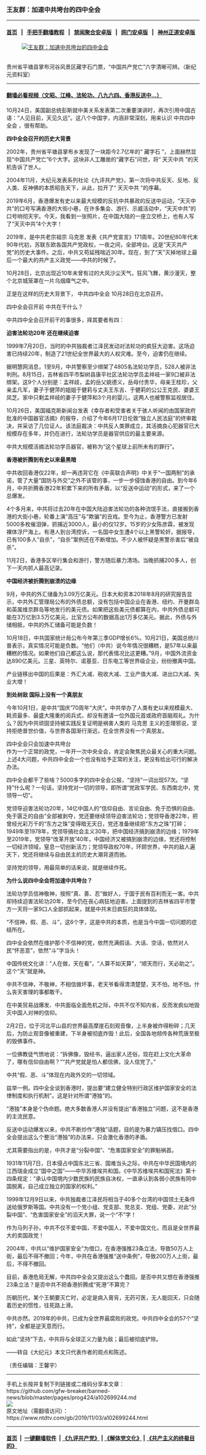 ### 王友群：加速中共垮台的四中全会
------------------------

#### [首页](https://github.com/gfw-breaker/banned-news/blob/master/README.md) &nbsp;&nbsp;|&nbsp;&nbsp; [手把手翻墙教程](https://github.com/gfw-breaker/guides/wiki) &nbsp;&nbsp;|&nbsp;&nbsp; [禁闻聚合安卓版](https://github.com/gfw-breaker/bn-android) &nbsp;&nbsp;|&nbsp;&nbsp; [网门安卓版](https://github.com/oGate2/oGate) &nbsp;&nbsp;|&nbsp;&nbsp; [神州正道安卓版](https://github.com/SzzdOgate/update) 



<div><div class="featured_image">
 <a href="https://i.ntdtv.com/assets/uploads/2019/11/1201280706361944.jpg" target="_blank">
  <figure>
   <img alt="王友群：加速中共垮台的四中全会" src="https://i.ntdtv.com/assets/uploads/2019/11/1201280706361944.jpg"/>
  </figure><br/>
 </a>
 <span class="caption">
  贵州省平塘县掌布河谷风景区藏字石门票，“中国共产党亡”六字清晰可辨。（新纪元资料室）
 </span>
</div>
</div><hr/>

#### [翻墙必看视频（文昭、江峰、法轮功、八九六四、香港反送中...）](https://github.com/gfw-breaker/banned-news/blob/master/pages/links.md)

<div><div class="post_content" itemprop="articleBody">
 <p>
  10月24日，美国副总统彭斯就中美关系发表第二次重要演讲时，再次引用中国古语：“人见目前，天见久远”。这八个中国字，内涵非常深刻，用来认识
  <ok href="https://www.ntdtv.com/gb/中共四中全会.htm">
   中共四中全会
  </ok>
  ，很有帮助。
 </p>
 <p>
  <strong>
   四中全会召开的历史大背景
  </strong>
 </p>
 <p>
  2002年，贵州省平塘县掌布乡发现了一块距今2.7亿年的“
  <ok href="https://www.ntdtv.com/gb/藏字石.htm">
   藏字石
  </ok>
  ”，上面赫然显现“中国共产党亡”6个大字。这块非人工雕凿的“藏字石”问世，将“
  <ok href="https://www.ntdtv.com/gb/天灭中共.htm">
   天灭中共
  </ok>
  ”的天机告诉了世人。
 </p>
 <p>
  2004年11月，大纪元发表系列社论《九评共产党》，第一次将中共反天、反地、反人类、反神佛的本质昭告天下，从此，拉开了“
  <ok href="https://www.ntdtv.com/gb/天灭中共.htm">
   天灭中共
  </ok>
  ”的序幕。
 </p>
 <p>
  2019年6月，香港爆发有史以来最大规模的反抗中共暴政的反送中运动，“天灭中共”的口号写满香港的大街小巷，在许多集会、游行、示威活动中，“天灭中共”的口号响彻天宇。今天，我看到一张照片，在中国大陆的一座立交桥上，也有人写了“天灭中共”4个大字！
 </p>
 <p>
  2019年，是中共老宗祖宗
  <ok href="https://www.ntdtv.com/gb/马克思.htm">
   马克思
  </ok>
  发表《共产党宣言》171周年。20世纪80年代末90年代初，苏联东欧各国共产党政权，一夜之间，全部垮台。这是“天灭共产党”的历史大事件。之后，中共又苟延残喘近30年。现在，到了“天”灭掉地球上最后一个最大的共产主义政党——中共的时候了。
 </p>
 <p>
  10月28日，北京出现近10年未曾有过的大风沙尘天气，狂风飞舞，黄沙漫天，整个北京城笼罩在一片乌烟瘴气之中。
 </p>
 <p>
  正是在这样的历史大背景下，
  <ok href="https://www.ntdtv.com/gb/中共四中全会.htm">
   中共四中全会
  </ok>
  10月28日在北京召开。
 </p>
 <p>
  四中全会召开前 中共在干什么？
 </p>
 <p>
  中共四中全会召开前干的事很多，择其要者有四：
 </p>
 <p>
  <strong>
   迫害法轮功20年 还在继续迫害
  </strong>
 </p>
 <p>
  1999年7月20日，当时的中共独裁者江泽民发动对法轮功的疯狂大迫害。这场迫害已持续20年，制造了21世纪全世界最大的人权灾难。至今，迫害仍在继续。
 </p>
 <p>
  据明慧网消息，1至9月，中共警察至少绑架了4805名法轮功学员，528人被非法判刑。8月15日，吉林省四平市梨树县康平社区法轮功学员孟祥岐一家9口被非法绑架。这9个人分别是：孟祥歧，孟的岳父姚德义，岳母付贵华，母亲王桂珍，父亲孟凡军，妻子于健萍的姐姐于健莉与丈夫王东吉、于健莉的公公王克民、婆婆王凤芝。家中只剩孟祥岐的妻子于健萍和3个月的婴儿，这两人也被警察监视居住。
 </p>
 <p>
  10月26日，美国福克斯新闻台发表《幸存者和受害者关于骇人听闻的由国家政府批准的中国器官活摘》的报导，介绍了今年6月17日伦敦“独立人民法庭”的终审裁决，并采访了几位证人。该法庭裁决：中共反人类罪成立，其活摘良心犯器官已大规模存在多年，并仍在进行，法轮功学员是器官供应的最主要来源。
 </p>
 <p>
  中共大规模活摘法轮功学员器官，被称为“这个星球上前所未有的罪行”。
 </p>
 <p>
  <strong>
   香港被折腾到有史以来最黑暗
  </strong>
 </p>
 <p>
  中共收回香港仅22年，却一再违背它在《中英联合声明》中关于“一国两制”的承诺，管了大量“国防与外交”之外不该管的事，一步一步侵蚀香港的自由。到今年6月，中共折腾香港22年积累下来的所有矛盾，以“反送中运动”的形式，来了一个总爆发。
 </p>
 <p>
  4个多月来，中共将过去20年在中国大陆迫害法轮功的各种流氓手法，直接搬到香港的大街小巷，轮番上演“高压”与“欺骗”的丑戏。至今为止，香港警方已发射5000多枚催泪弹，抓捕近3000人，最小的仅12岁。15岁的少女陈彦霖，被发现裸体浮尸海上。有港人到台湾控诉，一名国中女生遭4个以上黑警轮奸。据报导，已有100多人“自杀”，“自杀”案例还在不断增加。不少人被怀疑是黑警杀害后“被自杀”。
 </p>
 <p>
  11月2日，香港多区举行集会和游行，警方随后暴力清场。当晚抓捕200多人，创下一天内抓人最高记录。
 </p>
 <p>
  <strong>
   中国经济被折腾到崩溃的边缘
  </strong>
 </p>
 <p>
  9月，中共的外汇储备为3.09万亿美元。日本大和资本2018年8月的研究报告显示，中共外汇管理局公布的外债总额，没有包括中国企业在香港、纽约、开曼群岛和英属维京群岛等地发行的美元债。如果把这些美元债都算在内，中共外债总额可能在3万亿到3.5万亿美元，比官方公布的数据高出1万多亿美元。据此，外债与外储相抵，中共的外汇储备可能是负数！
 </p>
 <p>
  10月18日，中共国家统计局公布今年第三季GDP增长6%。10月21日，美国总统川普表示，真实情况可能是负数。“他们（中共）说今年情况很糟糕，是57年以来最糟糕的情况。如果他们自己都这么说，那代表情况比这更糟。”9月，中国外流资金达890亿美元。三星、英特尔、诺基亚、日东电工等世界级企业，纷纷撤离中国。
 </p>
 <p>
  产业链移出中国的后果是：外汇大减、税收大减、工业产值大减、进出口大减、失业大增！
 </p>
 <p>
  <strong>
   到处树敌 国际上没有一个真朋友
  </strong>
 </p>
 <p>
  今年10月1日，是中共“国庆”70周年“大庆”。中共举办了人类有史以来规模最大、耗资最多、最盛大隆重的阅兵式，却没有邀请一位外国元首或政府首脑观礼。为什么？因为中共顽固坚持被实践反复证明是祸害人类的
  <ok href="https://www.ntdtv.com/gb/马克思.htm">
   马克思
  </ok>
  主义的歪理邪说，坚持拒绝普世价值，与世界各国渐行渐远，在全世界没有一个真朋友。
 </p>
 <p>
  四中全会只会加速中共垮台
  <br/>
  作为一个正常的政党，一年开一次中央全会，肯定会聚焦民众最关心的重大问题。上述4大问题，中共四中全会一个也没有给予正常的关注，更没有给出可行的解决办法。
 </p>
 <p>
  四中全会都干了些啥？5000多字的四中全会公报，“坚持”一词出现57次。“坚持”什么呢？一句话，坚持党对一切的领导，即所谓“党政军学民、东西南北中，党领导一切”。
 </p>
 <p>
  党领导迫害法轮功20年，14亿中国人的“信仰自由、言论自由、免于恐惧的自由、免于匮乏的自由”全部被剥夺，党还要继续领导迫害法轮功；党领导香港22年，把曾经光彩万千的“东方之珠”变得暗无天日，党还准备继续把“东方之珠”打碎；1949年至1978年，党领导搞社会主义30年，把中国经济搞到崩溃的边缘；1979年至2019年，党领导“改革开放”40年，中国经济又被搞到崩溃的边缘，党还将控制一切经济领域，窒息一切创新活力；党领导政权70年，环顾世界，中共的敌人遍天下，党还将继续与自由民主的历史大潮背道而驰。
 </p>
 <p>
  坚持党的领导，用最简单的话来说，就是继续作死。
 </p>
 <p>
  <strong>
   为什么说四中全会将加速中共垮台？
  </strong>
 </p>
 <p>
  法轮功学员信神敬神，按照“真、善、忍”做好人，于国于民有百利而无一害。中共却持续迫害法轮功20年，至今仍在丧心病狂地迫害。上面提到的吉林省四平市警方一天将一家9口人全部抓起来，就是中共末日疯狂的具体体现。
 </p>
 <p>
  “不信神，假、恶、斗”，这6个字，这是中共的本质，也是当今中国一切问题的症结所在。
 </p>
 <p>
  四中全会依然在维护那个不信神的党，依然充满假话、大话、空话，依然对人民“怀恶意”，依然“斗”字当头！
 </p>
 <p>
  中国传统文化讲：“人在做，天在看”，“人算不如天算”，“顺天而行，天必助之”。这个“天”就是神。
 </p>
 <p>
  中共不信神，不敬神，不相信做坏事，老天爷看得清清楚楚，天不怕，地不怕，什么丧天害理的事都敢干。
 </p>
 <p>
  在中美贸易战爆发、中共面临全面危机之际，中共不仅不知内省，反而发疯似地毁灭中国人对神的信仰。
 </p>
 <p>
  2月2日，位于河北平山县的世界最高摩崖石刻观音像，上半身被炸得粉碎；几天后，为防止观音像被重建，下半身被彻底炸毁！此后，全国各地频传各种荒唐至极的毁佛事件。
 </p>
 <p>
  一位佛教徒气愤地说：“拆佛像，毁经书，逼出家人还俗，现在赶上文化大革命了，哪有信仰自由啊？”“共产党就是怕人都信佛，没人信党了。”
 </p>
 <p>
  中共“假、恶、斗”体现在内政外交的一切领域。
 </p>
 <p>
  兹举一例。四中全全谈到香港时，提出要“建立健全特别行政区维护国家安全的法律制度和执行机制”。这是针对所谓“港独”的。
 </p>
 <p>
  “港独”本身是个伪命题。绝大多数香港人并没有提出“香港独立”问题，这不是香港的主流民意。
 </p>
 <p>
  反送中运动爆发以来，中共不断炒作“港独”话题，目的是为暴力镇压找借口。四中全会提出这么个整治“港独”的办法来，只会激化香港的矛盾。
 </p>
 <p>
  尤其需要指出的是，中共才是“分裂中国”、“危害国家安全”的罪魁祸首。
 </p>
 <p>
  1931年11月7日，日本侵占中国东北三省、国难当头之际，中共在中华民国境内的江西瑞金成立“国中之国”——中华苏维埃共和国。《中华苏维埃共和国宪法》第十四条规定：“承认中国境内少数民族的民族自决权，一直承认到各弱小民族有同中国脱离，自己成立独立的国家的权利。”
 </p>
 <p>
  1999年12月9日以来，中共独裁者江泽民将相当于40多个台湾的中国领土无条件送给俄罗斯等国。中共没有一个党小组、党支部、党总支、党组、党委，对此“分裂中国”、“危害国家安全”的滔天大罪，说一个“不”字！
 </p>
 <p>
  作为马列子孙，中共不仅不爱中国，不爱中国人，不爱中国文化，而且是全世界最大的卖国政党！
 </p>
 <p>
  2004年，中共以“维护国家安全”为借口，在香港强推23条立法，导致50万人上街，最后不得不撤回；今年，中共在香港强推“送中条例”，导致200万人上街，最后，不得不撤回。
 </p>
 <p>
  目前，香港危局无解，中共四中全会又提出这么个蠢招。是否中共又想在香港强推23条立法？是否中共不把香港折腾成“死港”不算完？
 </p>
 <p>
  历朝历代，某个王朝要灭亡时，必定是病入膏肓，无药可医，无人能回天，只会随着历史的惯性，往死路上滑。
 </p>
 <p>
  中共亦然。2019年的中共，已成为全世界最腐败的政党。中共四中全会的57个“坚持”，全都是逆天意而行。
 </p>
 <p>
  如此“坚持”下去，中共将与全球正义力量为敌；最后被彻底铲除。
 </p>
 <p>
  ——转自《大纪元》本文只代表作者的观点和陈述。
 </p>
 <p>
  （责任编辑：王馨宇）
 </p>
 <div class="single_ad">
 </div>
</div>
</div>
<hr/>
手机上长按并复制下列链接或二维码分享本文章：<br/>
https://github.com/gfw-breaker/banned-news/blob/master/pages/prog424/a102699244.md <br/>
<a href='https://github.com/gfw-breaker/banned-news/blob/master/pages/prog424/a102699244.md'><img src='https://github.com/gfw-breaker/banned-news/blob/master/pages/prog424/a102699244.md.png'/></a> <br/>
原文地址（需翻墙访问）：https://www.ntdtv.com/gb/2019/11/03/a102699244.html


------------------------
#### [首页](https://github.com/gfw-breaker/banned-news/blob/master/README.md) &nbsp;|&nbsp; [一键翻墙软件](https://github.com/gfw-breaker/nogfw/blob/master/README.md) &nbsp;| [《九评共产党》](https://github.com/gfw-breaker/9ping.md/blob/master/README.md#九评之一评共产党是什么) | [《解体党文化》](https://github.com/gfw-breaker/jtdwh.md/blob/master/README.md) | [《共产主义的终极目的》](https://github.com/gfw-breaker/gczydzjmd.md/blob/master/README.md)


<img src='http://gfw-breaker.win/banned-news/pages/prog424/a102699244.md' width='0px' height='0px'/>